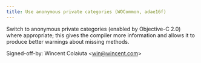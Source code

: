 ```yaml
---
title: Use anonymous private categories (WOCommon, adae16f)
---
```


Switch to anonymous private categories (enabled by Objective-C 2.0) where appropriate; this gives the compiler more information and allows it to produce better warnings about missing methods.

Signed-off-by: Wincent Colaiuta &lt;win@wincent.com&gt;
